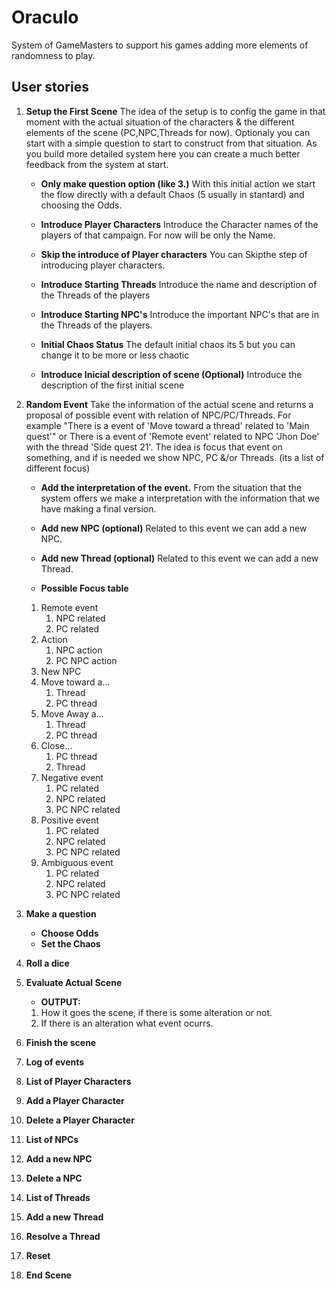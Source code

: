 # Oraculo 
System of GameMasters to support his games adding more elements of randomness to play.

## User stories

1. **Setup the First Scene**
The idea of the setup is to config the game in that moment with the actual situation of the characters & the different elements of the scene (PC,NPC,Threads for now). Optionaly you can start with a simple question to start to construct from that situation. As you build more detailed system here you can create a much better feedback from the system at start.
    * **Only make question option (like 3.)**
        With this initial action we start the flow directly with a default Chaos (5 usually in stantard) and choosing the Odds.

    * **Introduce Player Characters**
        Introduce the Character names of the players of that campaign. For now will be only the Name.
    * **Skip the introduce of Player characters**
        You can Skipthe step of introducing player characters.
    * **Introduce Starting Threads**
        Introduce the name and description of the Threads of the players
    * **Introduce Starting NPC's**
        Introduce the important NPC's that are in the Threads of the players. 
    * **Initial Chaos Status**
        The default initial chaos its 5 but you can change it to be more or less chaotic 
    * **Introduce Inicial description of scene (Optional)**
        Introduce the description of the first initial scene

2. **Random Event**
    Take the information of the actual scene and returns a proposal of possible event with relation of NPC/PC/Threads. For example
    "There is a event of 'Move toward a thread' related to 'Main quest'" or There is a event of 'Remote event' related to NPC 'Jhon Doe' with the thread 'Side quest 21'. 
    The idea is focus that event on something, and if is needed we show NPC, PC &/or Threads. (its a list of different focus)

    * **Add the interpretation of the event.**
    From the situation that the system offers we make a interpretation with the information that we have making a final version. 
    * **Add new NPC (optional)**
    Related to this event we can add a new NPC. 

    * **Add new Thread (optional)**
    Related to this event we can add a new Thread. 

    * **Possible Focus table**
    1. Remote event
        1. NPC related
        2. PC related
    2. Action
        1. NPC action
        2. PC NPC action
    4. New NPC
    5. Move toward a...
        1. Thread
        2. PC thread
    6. Move Away a...
        1. Thread
        2. PC thread
    7. Close...
        1. PC thread
        2. Thread
    8. Negative event
        1. PC related
        2. NPC related
        3. PC NPC related
    9. Positive event
        1. PC related
        2. NPC related
        3. PC NPC related
    9. Ambiguous event
        1. PC related
        2. NPC related
        3. PC NPC related

3. **Make a question**
    * **Choose Odds**
    * **Set the Chaos**
4. **Roll a dice**

5. **Evaluate Actual Scene**
    * **OUTPUT:** 
    1. How it goes the scene, if there is some alteration or not.
    2. If there is an alteration what event ocurrs.
6. **Finish the scene**
7. **Log of events**
8. **List of Player Characters**
9. **Add a Player Character**
10. **Delete a Player Character**
11. **List of NPCs**
12. **Add a new NPC**
13. **Delete a NPC**
14. **List of Threads**
15. **Add a new Thread**
16. **Resolve a Thread**
17. **Reset**
18. **End Scene**
